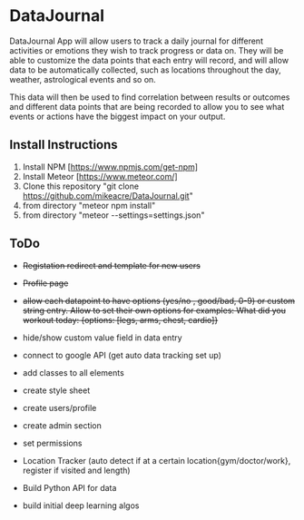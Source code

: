 # DataJournal
DataJournal App will allow users to track a daily journal for different activities or emotions they wish to track progress or data on. They will be able to customize the data points that each entry will record, and will allow data to be automatically collected, such as locations throughout the day, weather, astrological events and so on.

This data will then be used to find correlation between results or outcomes and different data points that are being recorded to allow you to see what events or actions have the biggest impact on your output.   

## Install Instructions

1. Install NPM  [https://www.npmjs.com/get-npm]
2. Install Meteor [https://www.meteor.com/]
3. Clone this repository  "git clone https://github.com/mikeacre/DataJournal.git"
4. from directory "meteor npm install"
5.  from directory "meteor --settings=settings.json"


## ToDo
* ~~Registation redirect and template for new users~~

* ~~Profile page~~

* ~~allow each datapoint to have options (yes/no , good/bad, 0-9) or custom string entry. Allow to set their own options for examples: What did you workout today: {options: [legs, arms, chest, cardio]}~~

* hide/show custom value field in data entry

* connect to google API (get auto data tracking set up)

* add classes to all elements

* create style sheet

* create users/profile

* create admin section

* set permissions

* Location Tracker (auto detect if at a certain location{gym/doctor/work}, register if visited and length)

* Build Python API for data

* build initial deep learning algos
